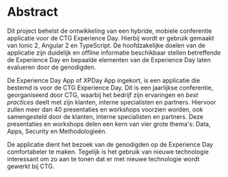# Abstract

Dit project behelst de ontwikkeling van een hybride, mobiele conferentie applicatie voor de CTG Experience Day. Hierbij wordt er gebruik gemaakt van Ionic 2, Angular 2 en TypeScript. De hoofdzakelijke doelen van de applicatie zijn duidelijk en offline informatie beschikbaar stellen betreffende de Experience Day en bepaalde elementen van de Experience Day laten evalueren door de genodigden.

De Experience Day App of XPDay App ingekort, is een applicatie die bestemd is voor de CTG Experience Day. Dit is een jaarlijkse conferentie, georganiseerd door CTG, waarbij het bedrijf zijn ervaringen en *best practices* deelt met zijn klanten, interne specialisten en partners. Hiervoor zullen meer dan 40 presentaties en workshops voorzien worden, ook samengesteld door de klanten, interne specialisten en partners. Deze presentaties en workshops delen een kern van vier grote thema's: Data, Apps, Security en Methodologie&euml;n.

De applicatie dient het bezoek van de genodigden op de Experience Day comfortabeler te maken. Tegelijk is het gebruik van nieuwe technologie interessant om zo aan te tonen dat er met nieuwe technologie wordt gewerkt bij CTG.